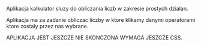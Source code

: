 Aplikacja kalkulator sluzy do obliczania liczb w zakresie prostych dzialan.

Aplikacja ma za zadanie obliczac liczby w ktore klikamy danymi operatorami ktore zostaly przez nas wybrane.

APLIKACJA JEST JESZCZE NIE SKONCZONA WYMAGA JESZCZE CSS.
